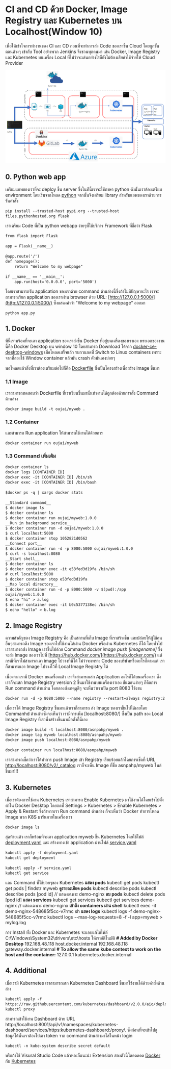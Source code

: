 # CI and CD ด้วย Docker, Image Registry และ Kubernetes บน Localhost(Window 10)
เพื่อให้เข้าใจการทำงานของ CI และ CD ก่อนที่จะทำการส่ง Code ของเราขึ้น Cloud โดยผูกขั้นตอนต่างๆ เข้ากับ Tool อย่างพวก Jenkins จึงชวนทุกคนมา เล่น Docker, Image Registry และ Kubernetes บนเครื่อง Local ที่ไม่ว่าจะเล่นอย่างไรก็ยังไม่ต้องเสียค่าใช้จ่ายให้ Cloud Provider 

![BigPicture](resource/Bigpicture.png?raw=true "BigPicture")


## 0. Python web app
เครียมแอพของเราที่จะ deploy ขึ้น server ซึ่งในทีนี้เราจะใช้ภาษา python ดังนั้นเราต้องเตรียม environment โดยเริ่มจากโหลด [python](https://www.python.org/downloads/) จากนั้นจึงเตรียม library สำหรับแอพของเราด้วยการรันคำสั่ง

    pip install --trusted-host pypi.org --trusted-host files.pythonhosted.org flask

เราเตรียม Code ที่เป็น python webapp ง่ายๆที่ใช้บริการ Framework ที่ชื่อว่า Flask 

    from flask import Flask

    app = Flask(__name__)

    @app.route('/')
    def homepage():
        return "Welcome to my webpage"
    
    if __name__ == '__main__':
        app.run(host='0.0.0.0', port='5000')

โดยเราสามารถรัน application ของเราด้วย command ด้านล่างนี้ซึ่งถ้าไม่มีปัญหาอะไร เราจะสามารถเรียก application ของเราผ่าน browser ด้วย URL: [http://127.0.0.1:5000/](http://127.0.0.1:5000/) ซึ่งแสดงคำว่า "Welcome to my webpage" ออกมา
    
    python app.py


## 1. Docker
ทีนี้เราพร้อมที่จะเอา application ของเราส่งขึ้น Docker ที่อยู่บนเครื่องของเราเอง พระเอกของงานนี้คือ Docker Desktop บน window 10 โดยสามารถ Download ได้จาก [docker-ce-desktop-windows](https://hub.docker.com/editions/community/docker-ce-desktop-windows/) เมื่อโหลดเสร็จแล้ว รบกวนกดที่ Switch to Linux containers เพราะจากที่ลองใช้ Window container แล้วมัน crash ตัวมันเองบ่อยๆ

พอโหลดแล้วสิ่งที่เราต้องเตรียมต่อไปก็คือ [Dockerfile](/Dockerfile) ซึ่งเป็นโครงสร้างเพื่อสร้าง image ขึ้นมา 

### 1.1 Image 
เราสามารถทดสอบว่า Dockerfile ที่เราเขียนขึ้นมานั้นทำงานได้ถูกต้องด้วยการสั่ง Command ด้านล่าง

    docker image build -t oujai/myweb .

### 1.2 Container
และสามารถ Run application ให้สามารถใช้งานได้ด้วยการ

    docker container run oujai/myweb

### 1.3 Command เพิ่มเติม

    docker container ls
    docker logs [CONTAINER ID]
    docker exec -it [CONTAINER ID] /bin/sh
    docker exec -it [CONTAINER ID] /bin/bash
    
    $docker ps -q | xargs docker stats

    __Standard command__
    $ docker image ls
    $ docker container ls
    $ docker container run oujai/myweb:1.0.0
    __Run in background service__
    $ docker container run -d oujai/myweb:1.0.0
    $ curl localhost:5000
    $ docker container stop 1052821d0562
    __Connect port__
    $ docker container run -d -p 8080:5000 oujai/myweb:1.0.0
    $ curl -s localhost:8080
    __Start shell__
    $ docker container ls
    $ docker container exec -it e53fed3d19fa /bin/sh
    # curl localhost:5000
    $ docker container stop e53fed3d19fa
    __Map local directory__
    $ docker container run -d -p 8080:5000 -v $(pwd):/app oujai/myweb:1.0.0
    $ echo "hi" > a.log
    $ docker container exec -it b0c5377138ec /bin/sh
    $ echo "hello" > b.log

## 2. Image Registry
ความสำคัญของ Image Registry คือ เป็นสถานที่เก็บ Image ที่เราสร้างขึ้น และปล่อยให้ผู้ใช้คนอื่นๆสามารถดึง Image ของเราไปใช้งานได้ผ่าน Docker หรือผ่าน Kubernetes ก็ได้ โดยทั่วไปเราสามารถส่ง Image เราขึ้นไปด้วย Command *docker image push [imagename]* ซึ่งจะส่ง Image ของเราไปที่ [https://hub.docker.com/](https://hub.docker.com/) แต่กรณีที่เราไม่สามารถเอา image ไปวางที่นี่ได้ ไม่ว่าจะเพราะ Code ของบริษัทหรืออะไรก็ตามแต่ เราก็สามารถเอา Image ไปวางไว้ที่ Local Image Registry ได้

เนื่องจากเรามี Docker บนเครื่องแล้ว เราจึงสามารถเสก Application อะไรก็ได้บนเครื่องเรา ซึ่งเราก็จะเสก Image Registry version 2 ขึ้นมาใช้งานบนเครื่องเราเอง ขั้นตอนง่ายๆ ก็คือการ Run command ด้านล่าน โดยลองสังเกตุดูดีๆ จะเห็นว่าเราเปิด port 8080 ใช้งาน

    docker run -d -p 8080:5000 --name registry --restart=always registry:2 

เมื่อเราได้ Image Registry ขึ้นมาแล้วเราก็สามารถ ส่ง Image ของเราขึ้นไปได้เลยโดย Commanhd ด้านล่างซึ่งจะเห็นว่า เรามีการเพิ่ม [localhost:8080/] ซึ่งเป็น path ของ Local Image Registry ที่เราพึ่งสร้างขึ้นมาเมื่อตั่งกี้นี่เอง

    docker image build -t localhost:8080/asnpahp/myweb . 
    docker image tag myweb localhost:8080/asnpahp/myweb
    docker image push localhost:8080/asnpahp/myweb

    docker container run localhost:8080/asnpahp/myweb

เราสามารถเช็คว่าเราได้ทำการ push Image เข้า Registry เรียบร้อยแล้วโดยการเช็คที่ URL [http://localhost:8080/v2/_catalog](http://localhost:8080/v2/_catalog) เราก็จะเห็น Image ที่ชื่อ asnpahp/myweb โพล่ขึ้นมา!!!


## 3. Kubernetes
เมื่อเราต้องการใช้งาน Kubernetes เราสามารถ Enable Kubernetes มาใช้งานได้โดยเข้าไปตั้งค่าใน Docker Desktop โดยกดที่ Settings > Kubernetes > Enable Kubernetes > Apply & Restart ซึ่งถ้าหากเรา Run command ด้านล่าง ก็จะเห็นว่า Docker ทำการโหลด Image พวก K8S มารันภายในเครื่องเรา

    docker image ls

สุดท้ายแล้ว เราก็พร้อมที่จะเอา application myweb ขึ้น Kubernetes โดยใช้ไฟล์ [deployment.yaml](/kube-myweb/deployment.yaml) และ สร้างทางเข้า application ผ่านไฟล์ [service.yaml](/kube-myweb/service-nodeport.yaml) 

    kubectl apply -f deployment.yaml
    kubectl get deployment

    kubectl apply -f service.yaml
    kubectl get service

แถม Command ที่ใช้บ่อยๆของ Kubernetes
    __แสดง pods__
    kubectl get pods
    kubectl get pods | findstr myweb
    __ดูรายละเอียด pods__
    kubectl describe pods
    kubectl describe pods [pod id] // แสดงเฉพาะ demo-nginx
    __ลบ pods__
    kubectl delete pods [pod id]
    __แสดง services__
    kubectl get services
    kubectl get services demo-nginx // แสดงเฉพาะ demo-nginx
    __เข้าถึง containers ผ่าน shell__
    kubectl exec -it demo-nginx-548685f5cc-v7rmc sh
    __แสดง logs__
    kubectl logs -f demo-nginx-548685f5cc-v7rmc
    kubectl logs --max-log-requests=8 -f -l app=myweb > mylog.log

การ Install ทั้ง Docker และ Kubernetes จะแอบแก้ไขไฟล์ C:\Windows\System32\drivers\etc\hosts ให้เราอัติโนมัติ
    __# Added by Docker Desktop__
    192.168.48.118 host.docker.internal
    192.168.48.118 gateway.docker.internal
    __# To allow the same kube context to work on the host and the container:__
    127.0.0.1 kubernetes.docker.internal


## 4. Additional
เมื่อเรามี Kubernetes เราสามารถเสก Kubernetes Dashboard ขึ้นมาใช้งานได้ด้วยคำสั่งด้านล่าง

    kubectl apply -f https://raw.githubusercontent.com/kubernetes/dashboard/v2.0.0/aio/deploy/recommended.yaml
    kubectl proxy

สามารถเข้าใช้งาน Dashboard ด้วย URL http://localhost:8001/api/v1/namespaces/kubernetes-dashboard/services/https:kubernetes-dashboard:/proxy/. ซึ่งก่อนที่จะเข้าไปดูข้อมูลได้นั้นเราต้องไปเอา token จาก command ด้านล่างมาใส่ในหน้า login

    kubectl -n kube-system describe secret default

หรือถ้าใช้ Visural Studio Code แล้วหละก็แนะนำ Extension สองตัวนี้โลดดดดด [Docker](https://marketplace.visualstudio.com/items?itemName=ms-azuretools.vscode-docker) กับ [Kubernetes](https://marketplace.visualstudio.com/items?itemName=ms-kubernetes-tools.vscode-kubernetes-tools)

